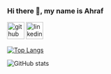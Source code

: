 ### Hi there 👋, my name is Ahraf





[<img src='https://cdn.jsdelivr.net/npm/simple-icons@3.0.1/icons/github.svg' alt='github' height='40'>](https://github.com/ashraf56)  [<img src='https://cdn.jsdelivr.net/npm/simple-icons@3.0.1/icons/linkedin.svg' alt='linkedin' height='40'>](https://www.linkedin.com/in/https://www.linkedin.com/in/ashraful-fahim//)  

[![Top Langs](https://github-readme-stats.vercel.app/api/top-langs/?username=ashraf56)](https://github.com/anuraghazra/github-readme-stats)

![GitHub stats](https://github-readme-stats.vercel.app/api?username=ashraf56&show_icons=true)  

